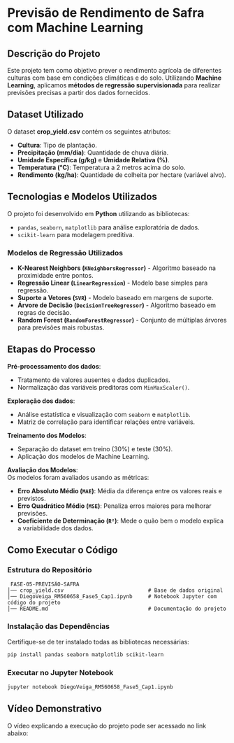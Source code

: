 # Previsão de Rendimento de Safra com Machine Learning

## Descrição do Projeto
Este projeto tem como objetivo prever o rendimento agrícola de diferentes culturas com base em condições climáticas e do solo. 
Utilizando **Machine Learning**, aplicamos **métodos de regressão supervisionada** para realizar previsões precisas a partir dos dados fornecidos.

## Dataset Utilizado
O dataset **crop_yield.csv** contém os seguintes atributos:

- **Cultura**: Tipo de plantação.
- **Precipitação (mm/dia)**: Quantidade de chuva diária.
- **Umidade Específica (g/kg)** e **Umidade Relativa (%)**.
- **Temperatura (°C)**: Temperatura a 2 metros acima do solo.
- **Rendimento (kg/ha)**: Quantidade de colheita por hectare (variável alvo).

## Tecnologias e Modelos Utilizados
O projeto foi desenvolvido em **Python** utilizando as bibliotecas:
- `pandas`, `seaborn`, `matplotlib` para análise exploratória de dados.
- `scikit-learn` para modelagem preditiva.

### **Modelos de Regressão Utilizados**
- **K-Nearest Neighbors (`KNeighborsRegressor`)** - Algoritmo baseado na proximidade entre pontos.
- **Regressão Linear (`LinearRegression`)** - Modelo base simples para regressão.
- **Suporte a Vetores (`SVR`)** - Modelo baseado em margens de suporte.
- **Árvore de Decisão (`DecisionTreeRegressor`)** - Algoritmo baseado em regras de decisão.
- **Random Forest (`RandomForestRegressor`)** - Conjunto de múltiplas árvores para previsões mais robustas.

## Etapas do Processo
 **Pré-processamento dos dados**:  
- Tratamento de valores ausentes e dados duplicados.  
- Normalização das variáveis preditoras com `MinMaxScaler()`.  

 **Exploração dos dados**:  
- Análise estatística e visualização com `seaborn` e `matplotlib`.  
- Matriz de correlação para identificar relações entre variáveis.  

 **Treinamento dos Modelos**:  
- Separação do dataset em treino (30%) e teste (30%).  
- Aplicação dos modelos de Machine Learning.  

 **Avaliação dos Modelos**:  
Os modelos foram avaliados usando as métricas:
- **Erro Absoluto Médio (`MAE`)**: Média da diferença entre os valores reais e previstos.
- **Erro Quadrático Médio (`MSE`)**: Penaliza erros maiores para melhorar previsões.
- **Coeficiente de Determinação (`R²`)**: Mede o quão bem o modelo explica a variabilidade dos dados.

## Como Executar o Código

### Estrutura do Repositório
```
 FASE-05-PREVISÃO-SAFRA
│── crop_yield.csv                           # Base de dados original
│── DiegoVeiga_RM560658_Fase5_Cap1.ipynb     # Notebook Jupyter com código do projeto
│── README.md                                # Documentação do projeto
```
### **Instalação das Dependências**
Certifique-se de ter instalado todas as bibliotecas necessárias:
```sh
pip install pandas seaborn matplotlib scikit-learn
```

### **Executar no Jupyter Notebook**
```sh
jupyter notebook DiegoVeiga_RM560658_Fase5_Cap1.ipynb
```

## Vídeo Demonstrativo
O vídeo explicando a execução do projeto pode ser acessado no link abaixo:


